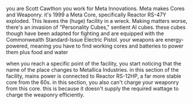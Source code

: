 you are Scott Cawthon
you work for Meta Innovations.
Meta makes Cores and Weaponry.
it's 1999
a Meta Core, specifically Reactor RS-47Y exploded.
This leaves the (huge) facility in a wreck.
Making matters worse, there's an invasion of "Personality Cubes," sentient AI cubes. these cubes though have been adapted for fighting and are equipped with the Commonwealth Standard-Issue Electric Pistol.
your weapons are energy-powered, meaning you have to find working cores and batteries to power them
plus food and water

when you reach a specific point of the facility, you start noticing that the name of the place changes to Metallica Industries. in this section of the facility, mains power is connected to Reactor RS-12HP, a far more stable core from the 60s. in this section, you also can't charge your weaponry from this core. this is because it doesn't supply the required wattage to charge the weaponry efficiently.

